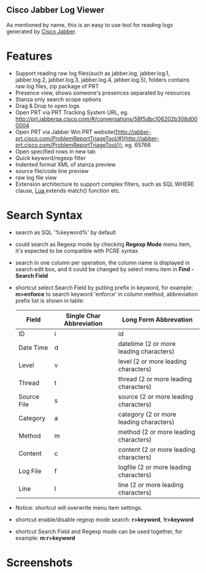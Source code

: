 Cisco Jabber Log Viewer
----

As mentioned by name, this is an easy to use tool for reading logs generated by [Cisco Jabber](https://www.cisco.com/c/en/us/products/unified-communications/jabber/index.html).

# Features

- Support reading raw log files(such as  jabber.log, jabber.log.1, jabber.log.2, jabber.log.3, jabber.log.4,  jabber.log.5), folders contains raw log files, zip package of PRT
- Presence view, shows someone's presences separated by resources
- Stanza only search scope options
- Drag & Drop to open logs
- Open PRT via PRT Tracking System URL, eg. <http://prt.jabberqa.cisco.com/#/conversations/58f5dbc106202b308d000004>
- Open PRT via Jabber Win PRT website([http://jabber-prt.cisco.com/ProblemReportTriageTool/#](http://jabber-prt.cisco.com/ProblemReportTriageTool/)), eg. 65766
- Open specified rows in new tab
- Quick keyword/regexp filter
- Indented format XML of stanza preview
- source file/code line preview
- raw log file view
- Extension architecture to support complex filters, such as SQL WHERE clause, [Lua ](http://www.lua.org/manual/5.3/)extends match() function etc.

# Search Syntax

- search as SQL '%keyword%' by default
- could search as Regexp mode by checking **Regexp Mode** menu item, it's expected to be compatible with PCRE syntax
- search  in one column per operation, the column name is displayed in search  edit box, and it could be changed by select menu item in **Find - Search Field**
- shortcut select Search Field by putting prefix in keyword, for example: **m>enforce** to search keyword 'enforce' in column method, abbreviation prefix list is shown in table:

  | Field       | Single Char Abbreviation | Long Form Abbrevation                   |
  | ----------- | ------------------------ | --------------------------------------- |
  | ID          | i                        | id                                      |
  | Date Time   | d                        | datetime (2 or more leading characters) |
  | Level       | v                        | level (2 or more leading characters)    |
  | Thread      | t                        | thread (2 or more leading characters)   |
  | Source File | s                        | source (2 or more leading characters)   |
  | Category    | a                        | category (2 or more leading characters) |
  | Method      | m                        | method (2 or more leading characters)   |
  | Content     | c                        | content (2 or more leading characters)  |
  | Log File    | f                        | logfile (2 or more leading characters)  |
  | Line        | l                        | line (2 or more leading characters)     |

- Notice: shortcut will overwrite menu item settings.
- shortcut enable/disable regexp mode search: **r>keyword**, **!r>keyword**
- shortcut Search Field and Regexp mode can be used together, for example: **m:r>keyword**

# Screenshots


